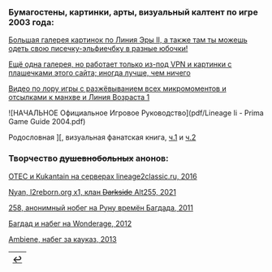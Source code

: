 ### Бумагостены, картинки, арты, визуальный калтент по игре 2003 года:
[Большая галерея картинок по Линия Эры II, а также там ты можешь одеть свою писечку-эльфиечбку в разные юбочки!](https://ivory-tower.de/)

[Ещё одна галерея, но работает только из-под VPN и картинки с плашечками этого сайта; иногда лучше, чем ничего](http://www.lineage2media.com/)

[Видео по лору игры с разжёвыванием всех микромоментов и отсылками к манхве и Линия Возраста 1](https://www.youtube.com/c/FocusDeath)

![НАЧАЛЬНОЕ Официальное Игровое Руководство](pdf/Lineage Ii - Prima Game Guide 2004.pdf)

Родословная ][, визуальная фанатская книга, [ч.1](https://archive.org/details/artbook-Lineage_II_-_The_Chaotic_Chronicle_Visual_Fan_B-1) и [ч.2](https://archive.org/details/artbook-Lineage_II_-_The_Chaotic_Chronicle_Visual_Fan_B)

### Творчество ~~душевнобольных~~ анонов:
[OTEC и Kukantain на серверах lineage2classic.ru, 2016](https://www.youtube.com/c/KukanTVLolshto)

[Nyan, l2reborn.org x1, клан ~~Darkside~~ Alt255, 2021](https://www.youtube.com/channel/UCI3RDriWvTMASGDDaCvunvg)

[258, анонимный нобег на Руну времён Багдада, 2011](https://www.youtube.com/watch?v=4aVcdAGHqHQ)

[Багдад и набег на Wonderage, 2012](https://www.youtube.com/channel/UCiqz6iO9AxYhve02f0Qz1og)

[Ambiene, набег за кауказ, 2013](https://www.youtube.com/channel/UCPViCt91Zjy9SAe8ext9C_g)

|[↩️](header.md)|
|:---:|
